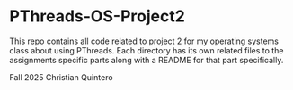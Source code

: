 # PThreads-OS-Project2
This repo contains all code related to project 2 for my operating systems class about using PThreads.
Each directory has its own related files to the assignments specific parts along with a README for
that part specifically.

Fall 2025 Christian Quintero
